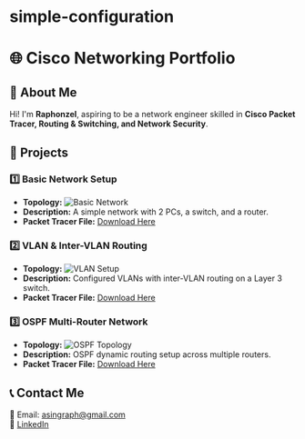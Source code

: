 # simple-configuration
# 🌐 Cisco Networking Portfolio

## 🚀 About Me
Hi! I'm **Raphonzel**, aspiring to be a network engineer skilled in **Cisco Packet Tracer, Routing & Switching, and Network Security**.

## 📌 Projects
### 1️⃣ Basic Network Setup
- **Topology:** ![Basic Network](basic_network.png)
- **Description:** A simple network with 2 PCs, a switch, and a router.
- **Packet Tracer File:** [Download Here](basic_network.pkt)

### 2️⃣ VLAN & Inter-VLAN Routing
- **Topology:** ![VLAN Setup](InterVLAN.pkt)
- **Description:** Configured VLANs with inter-VLAN routing on a Layer 3 switch.
- **Packet Tracer File:** [Download Here](vlan_network.pkt)

### 3️⃣ OSPF Multi-Router Network
- **Topology:** ![OSPF Topology](ospf_network.png)
- **Description:** OSPF dynamic routing setup across multiple routers.
- **Packet Tracer File:** [Download Here](ospf_network.pkt)

## 📞 Contact Me
📧 Email: asingraph@gmail.com  
🔗 [LinkedIn](https://www.linkedin.com/in/raphonzel-a-520b83137/)

